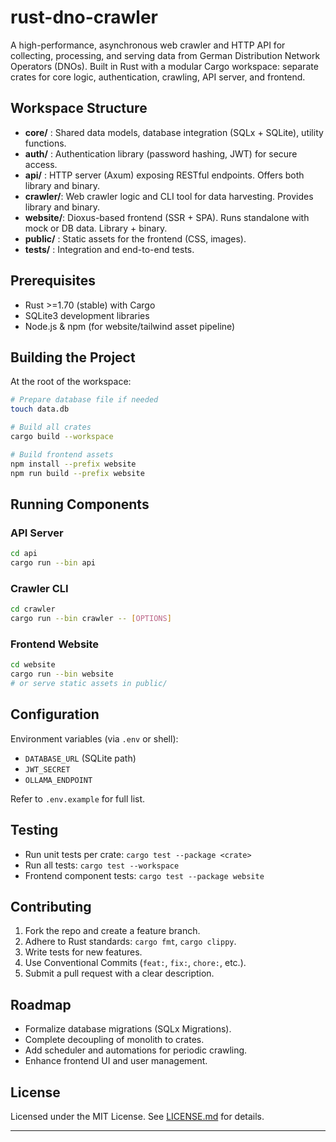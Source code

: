 # rust-dno-crawler

A high-performance, asynchronous web crawler and HTTP API for collecting, processing, and serving data from German Distribution Network Operators (DNOs). Built in Rust with a modular Cargo workspace: separate crates for core logic, authentication, crawling, API server, and frontend.

## Workspace Structure

- **core/**   : Shared data models, database integration (SQLx + SQLite), utility functions.
- **auth/**   : Authentication library (password hashing, JWT) for secure access.
- **api/**    : HTTP server (Axum) exposing RESTful endpoints. Offers both library and binary.
- **crawler/**: Web crawler logic and CLI tool for data harvesting. Provides library and binary.
- **website/**: Dioxus-based frontend (SSR + SPA). Runs standalone with mock or DB data. Library + binary.
- **public/** : Static assets for the frontend (CSS, images).
- **tests/**  : Integration and end-to-end tests.

## Prerequisites

- Rust >=1.70 (stable) with Cargo
- SQLite3 development libraries
- Node.js & npm (for website/tailwind asset pipeline)

## Building the Project

At the root of the workspace:

```bash
# Prepare database file if needed
touch data.db

# Build all crates
cargo build --workspace

# Build frontend assets
npm install --prefix website
npm run build --prefix website
```

## Running Components

### API Server

```bash
cd api
cargo run --bin api
```

### Crawler CLI

```bash
cd crawler
cargo run --bin crawler -- [OPTIONS]
```

### Frontend Website

```bash
cd website
cargo run --bin website
# or serve static assets in public/
```

## Configuration

Environment variables (via `.env` or shell):

- `DATABASE_URL` (SQLite path)
- `JWT_SECRET`
- `OLLAMA_ENDPOINT`

Refer to `.env.example` for full list.

## Testing

- Run unit tests per crate: `cargo test --package <crate>`
- Run all tests: `cargo test --workspace`
- Frontend component tests: `cargo test --package website`

## Contributing

1. Fork the repo and create a feature branch.
2. Adhere to Rust standards: `cargo fmt`, `cargo clippy`.
3. Write tests for new features.
4. Use Conventional Commits (`feat:`, `fix:`, `chore:`, etc.).
5. Submit a pull request with a clear description.

## Roadmap

- Formalize database migrations (SQLx Migrations).
- Complete decoupling of monolith to crates.
- Add scheduler and automations for periodic crawling.
- Enhance frontend UI and user management.

## License

Licensed under the MIT License. See [LICENSE.md](LICENSE.md) for details.

---
